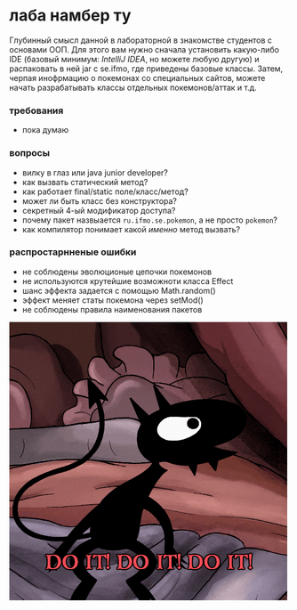 # лаба намбер ту

Глубинный смысл данной в лабораторной в знакомстве студентов с основами ООП.
Для этого вам нужно сначала установить какую-либо IDE (базовый минимум: _IntelliJ IDEA_, но можете любую другую) и распаковать в ней jar с se.ifmo,
где приведены базовые классы. Затем, черпая инофрмацию о покемонах со специальных сайтов, можете начать разрабатывать классы отдельных покемонов/аттак и т.д.

### требования
- пока думаю

### вопросы
- вилку в глаз или java junior developer?
- как вызвать статический метод?
- как работает final/static поле/класс/метод?
- может ли быть класс без конструктора?
- секретный 4-ый модификатор доступа?
- почему пакет назвыается `ru.ifmo.se.pokemon`, а не просто `pokemon`?
- как компилятор понимает какой _именно_ метод вызвать?

### распростарнненые ошибки
- не соблюдены эволюционые цепочки покемонов
- не используются крутейшие возможноти класса Effect
- шанс эффекта задается с помощью Math.random()
- эффект меняет статы покемона через setMod()
- не соблюдены правила наименования пакетов

![luci](../images/luci.gif)
